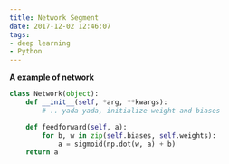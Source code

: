 ```yaml
---
title: Network Segment
date: 2017-12-02 12:46:07
tags:
- deep learning
- Python
---
```



**A example of network**

```python
class Network(object):
	def __init__(self, *arg, **kwargs):
		# .. yada yada, initialize weight and biases

	def feedforward(self, a):
		for b, w in zip(self.biases, self.weights):
			a = sigmoid(np.dot(w, a) + b)
	return a
```
